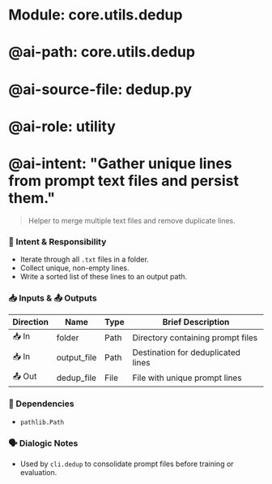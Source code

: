 # Module: core.utils.dedup
# @ai-path: core.utils.dedup
# @ai-source-file: dedup.py
# @ai-role: utility
# @ai-intent: "Gather unique lines from prompt text files and persist them."

> Helper to merge multiple text files and remove duplicate lines.

### 🎯 Intent & Responsibility
- Iterate through all `.txt` files in a folder.
- Collect unique, non-empty lines.
- Write a sorted list of these lines to an output path.

### 📥 Inputs & 📤 Outputs
| Direction | Name        | Type | Brief Description |
|-----------|------------|------|------------------|
| 📥 In     | folder      | Path | Directory containing prompt files |
| 📥 In     | output_file | Path | Destination for deduplicated lines |
| 📤 Out    | dedup_file  | File | File with unique prompt lines |

### 🔗 Dependencies
- `pathlib.Path`

### 🗣 Dialogic Notes
- Used by `cli.dedup` to consolidate prompt files before training or evaluation.

